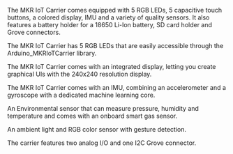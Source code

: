 <FeatureDescription>

The MKR IoT Carrier comes equipped with 5 RGB LEDs, 5 capacitive touch buttons, a colored display, IMU and a variety of quality sensors. It also features a battery holder for a 18650 Li-Ion battery, SD card holder and Grove connectors.

</FeatureDescription>

<FeatureList>

<Feature title="RGB LEDs" image="led">

The MKR IoT Carrier has 5 RGB LEDs that are easily accessible through the Arduino_MKRIoTCarrier library.
<FeatureWrapper>
  <FeatureLink variant="primary" title="Documentation" url="/tutorials/mkr-iot-carrier-rev2/cheat-sheet#leds"/>
  <FeatureLink variant="secondary" title="Library" url="https://www.arduino.cc/reference/en/libraries/arduino_mkriotcarrier/"/>
</FeatureWrapper>
</Feature>

<Feature title="Display" image="configurability">

The MKR IoT Carrier comes with an integrated display, letting you create graphical UIs with the 240x240 resolution display.
<FeatureWrapper>
  <FeatureLink variant="primary" title="Documentation" url="/tutorials/mkr-iot-carrier-rev2/cheat-sheet#display"/>
  <FeatureLink variant="secondary" title="Library" url="https://www.arduino.cc/reference/en/libraries/arduino_mkriotcarrier/"/>
</FeatureWrapper>
</Feature>


<Feature title="IMU" image="imu">

The MKR IoT Carrier comes with an IMU, combining an accelerometer and a gyroscope with a dedicated machine learning core.
<FeatureWrapper>
  <FeatureLink variant="primary" title="Documentation" url="/tutorials/mkr-iot-carrier-rev2/cheat-sheet#lsm6dsox"/>
  <FeatureLink variant="secondary" title="Library" url="https://www.arduino.cc/reference/en/libraries/arduino_mkriotcarrier/"/>
</FeatureWrapper>
</Feature>

<Feature title="Environmental sensor" image="temperature-sensor">

An Environmental sensor that can measure pressure, humidity and temperature and comes with an onboard smart gas sensor.
<FeatureWrapper>
  <FeatureLink variant="primary" title="Documentation" url="/tutorials/mkr-iot-carrier-rev2/cheat-sheet#bme688-environmental-sensor"/>
  <FeatureLink variant="secondary" title="Library" url="https://www.arduino.cc/reference/en/libraries/arduino_mkriotcarrier/"/>
</FeatureWrapper>
</Feature>

<Feature title="Color Sensor" image="color-sensor">

An ambient light and RGB color sensor with gesture detection.
<FeatureWrapper>
  <FeatureLink variant="primary" title="Documentation" url="/tutorials/mkr-iot-carrier-rev2/cheat-sheet#rgb-and-gesture-sensor"/>
  <FeatureLink variant="secondary" title="Library" url="https://www.arduino.cc/reference/en/libraries/arduino_mkriotcarrier/"/>
</FeatureWrapper>
</Feature>

<Feature title="3x Grove connectors" image="connection">

The carrier features two analog I/O and one I2C Grove connector.
<FeatureWrapper>
  <FeatureLink variant="primary" title="Documentation" url="/tutorials/mkr-iot-carrier-rev2/cheat-sheet#grove-connectors"/>
  <FeatureLink variant="secondary" title="Library" url="https://www.arduino.cc/reference/en/libraries/arduino_mkriotcarrier/"/>
</FeatureWrapper>
</Feature>

</FeatureList>
